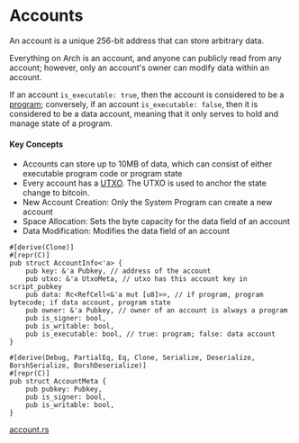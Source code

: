 # Accounts

An account is a unique 256-bit address that can store arbitrary data. 

Everything on Arch is an account, and anyone can publicly read from any account; however, only an account's owner can modify data within an account.

If an account `is_executable: true`, then the account is considered to be a [program]; conversely, if an account `is_executable: false`, then it is considered to be a data account, meaning that it only serves to hold and manage state of a program.

#### Key Concepts
- Accounts can store up to 10MB of data, which can consist of either executable program code or program state
- Every account has a [UTXO]. The UTXO is used to anchor the state change to bitcoin.
- New Account Creation: Only the System Program can create a new account
- Space Allocation: Sets the byte capacity for the data field of an account
- Data Modification: Modifies the data field of an account

```rust,ignore
#[derive(Clone)]
#[repr(C)]
pub struct AccountInfo<'a> {
    pub key: &'a Pubkey, // address of the account
    pub utxo: &'a UtxoMeta, // utxo has this account key in script_pubkey
    pub data: Rc<RefCell<&'a mut [u8]>>, // if program, program bytecode; if data account, program state
    pub owner: &'a Pubkey, // owner of an account is always a program
    pub is_signer: bool,
    pub is_writable: bool,
    pub is_executable: bool, // true: program; false: data account
}

#[derive(Debug, PartialEq, Eq, Clone, Serialize, Deserialize, BorshSerialize, BorshDeserialize)]
#[repr(C)]
pub struct AccountMeta {
    pub pubkey: Pubkey,
    pub is_signer: bool,
    pub is_writable: bool,
}
```
[account.rs]


[UTXO]: ./utxo.md
[eBPF]: https://ebpf.io
[program]: ./program.md
[account.rs]: https://github.com/Arch-Network/arch-local/blob/main/program/src/account.rs

